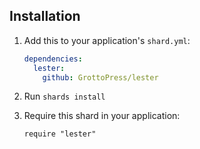 ## Installation

1. Add this to your application's `shard.yml`:

   ```yaml
   dependencies:
     lester:
       github: GrottoPress/lester
   ```

1. Run `shards install`

1. Require this shard in your application:

   ```crystal
   require "lester"
   ```
